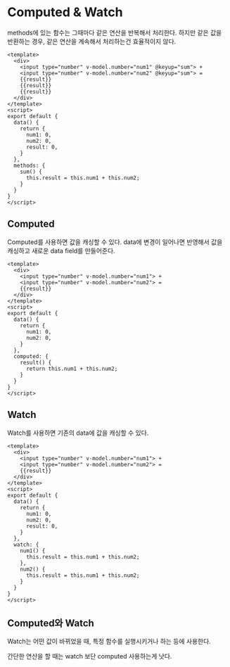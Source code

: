 # Computed & Watch

methods에 있는 함수는 그때마다 같은 연산을 반복해서 처리한다. 하지만 같은 값을 반환하는 경우, 같은 연산을 계속해서 처리하는건 효율적이지 않다. 

```
<template>
  <div>
    <input type="number" v-model.number="num1" @keyup="sum"> + 
    <input type="number" v-model.number="num2" @keyup="sum"> = 
    {{result}}
    {{result}}
    {{result}}
  </div>
</template>
<script>
export default {
  data() {
    return {
      num1: 0,
      num2: 0,
      result: 0,
    }
  },
  methods: {
    sum() {
      this.result = this.num1 + this.num2;
    }
  }
}
</script>
```

## Computed

Computed를 사용하면 값을 캐싱할 수 있다. data에 변경이 일어나면 반영해서 값을 캐싱하고 새로운 data field를 만들어준다.

```
<template>
  <div>
    <input type="number" v-model.number="num1"> + 
    <input type="number" v-model.number="num2"> = 
    {{result}}
  </div>
</template>
<script>
export default {
  data() {
    return {
      num1: 0,
      num2: 0,
    }
  },
  computed: {
    result() {
      return this.num1 + this.num2;
    }
  }
}
</script>
```

## Watch

Watch를 사용하면 기존의 data에 값을 캐싱할 수 있다.

```
<template>
  <div>
    <input type="number" v-model.number="num1"> + 
    <input type="number" v-model.number="num2"> = 
    {{result}}
  </div>
</template>
<script>
export default {
  data() {
    return {
      num1: 0,
      num2: 0,
      result: 0,
    }
  },
  watch: {
    num1() {
      this.result = this.num1 + this.num2;
    },
    num2() {
      this.result = this.num1 + this.num2;
    }
  }
}
</script>
```

## Computed와 Watch

Watch는 어떤 값이 바뀌었을 때, 특정 함수를 실행시키거나 하는 등에 사용한다.

간단한 연산을 할 때는 watch 보단 computed 사용하는게 낫다.
